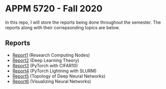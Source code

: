 # APPM 5720 - Fall 2020
In this repo, I will store the reports being done throughout the semester. The reports along with their correpsonding topics are below.
## Reports
* [Report1](/Report1/ResearchComputingReport.md) (Research Computing Nodes)
* [Report2](/Report2/Report2.md) (Deep Learning Theory)
* [Report3](/Report3/Report3.md) (PyTorch with CIFAR10)
* [Report4](/Report4/report4.md) (PyTorch Lightning with SLURM)
* [Report5](/Report5/Report5.pdf) (Topology of Deep Neural Networks)
* [Report6](/Report6/Report6.md) (Visualizing Neural Networks)
